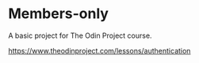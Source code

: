 # Members-only

A basic project for The Odin Project course.

https://www.theodinproject.com/lessons/authentication